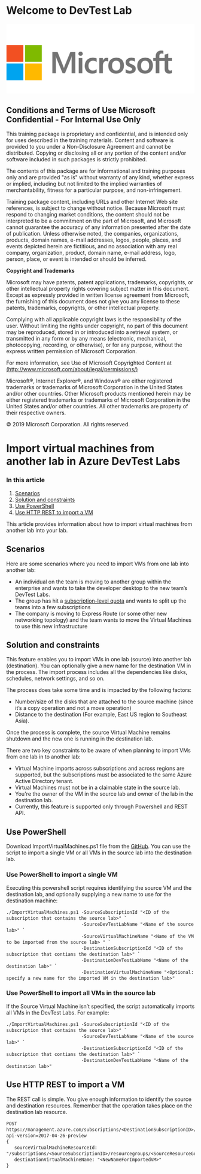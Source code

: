 # Welcome to DevTest Lab

![enter image description here](content/Microsoft.png)

## Conditions and Terms of Use Microsoft Confidential - For Internal Use Only

This training package is proprietary and confidential, and is intended only for uses described in the training materials. Content and software is provided to you under a Non-Disclosure Agreement and cannot be distributed. Copying or disclosing all or any portion of the content and/or software included in such packages is strictly prohibited.

The contents of this package are for informational and training purposes only and are provided "as is" without warranty of any kind, whether express or implied, including but not limited to the implied warranties of merchantability, fitness for a particular purpose, and non-infringement.

Training package content, including URLs and other Internet Web site references, is subject to change without notice. Because Microsoft must respond to changing market conditions, the content should not be interpreted to be a commitment on the part of Microsoft, and Microsoft cannot guarantee the accuracy of any information presented after the date of publication. Unless otherwise noted, the companies, organizations, products, domain names, e-mail addresses, logos, people, places, and events depicted herein are fictitious, and no association with any real company, organization, product, domain name, e-mail address, logo, person, place, or event is intended or should be inferred.

**Copyright and Trademarks**

Microsoft may have patents, patent applications, trademarks, copyrights, or other intellectual property rights covering subject matter in this document. Except as expressly provided in written license agreement from Microsoft, the furnishing of this document does not give you any license to these patents, trademarks, copyrights, or other intellectual property.

Complying with all applicable copyright laws is the responsibility of the user. Without limiting the rights under copyright, no part of this document may be reproduced, stored in or introduced into a retrieval system, or transmitted in any form or by any means (electronic, mechanical, photocopying, recording, or otherwise), or for any purpose, without the express written permission of Microsoft Corporation.

For more information, see Use of Microsoft Copyrighted Content at [(http://www.microsoft.com/about/legal/permissions/)](http://www.microsoft.com/about/legal/permissions/)

Microsoft®, Internet Explorer®, and Windows® are either registered trademarks or trademarks of Microsoft Corporation in the United States and/or other countries. Other Microsoft products mentioned herein may be either registered trademarks or trademarks of Microsoft Corporation in the United States and/or other countries. All other trademarks are property of their respective owners.

© 2019 Microsoft Corporation.  All rights reserved.

# Import virtual machines from another lab in Azure DevTest Labs

### In this article

1.  [Scenarios](#scenarios)
2.  [Solution and constraints](#solution-and-constraints)
3.  [Use PowerShell](#use-powershell)
4.  [Use HTTP REST to import a VM](#use-http-rest-to-import-a-vm)


This article provides information about how to import virtual machines from another lab into your lab.

## Scenarios[](#scenarios)

Here are some scenarios where you need to import VMs from one lab into another lab:

*   An individual on the team is moving to another group within the enterprise and wants to take the developer desktop to the new team’s DevTest Labs.
*   The group has hit a [subscription-level quota](../azure-subscription-service-limits) and wants to split up the teams into a few subscriptions
*   The company is moving to Express Route (or some other new networking topology) and the team wants to move the Virtual Machines to use this new infrastructure

## Solution and constraints[](#solution-and-constraints)

This feature enables you to import VMs in one lab (source) into another lab (destination). You can optionally give a new name for the destination VM in the process. The import process includes all the dependencies like disks, schedules, network settings, and so on.

The process does take some time and is impacted by the following factors:

*   Number/size of the disks that are attached to the source machine (since it’s a copy operation and not a move operation)
*   Distance to the destination (For example, East US region to Southeast Asia).

Once the process is complete, the source Virtual Machine remains shutdown and the new one is running in the destination lab.

There are two key constraints to be aware of when planning to import VMs from one lab in to another lab:

*   Virtual Machine imports across subscriptions and across regions are supported, but the subscriptions must be associated to the same Azure Active Directory tenant.
*   Virtual Machines must not be in a claimable state in the source lab.
*   You're the owner of the VM in the source lab and owner of the lab in the destination lab.
*   Currently, this feature is supported only through Powershell and REST API.

## Use PowerShell[](#use-powershell)

Download ImportVirtualMachines.ps1 file from the [GitHub](https://github.com/Azure/azure-devtestlab/tree/master/samples/DevTestLabs/Scripts/ImportVirtualMachines). You can use the script to import a single VM or all VMs in the source lab into the destination lab.

### Use PowerShell to import a single VM[](#use-powershell-to-import-a-single-vm)

Executing this powershell script requires identifying the source VM and the destination lab, and optionally supplying a new name to use for the destination machine:



    ./ImportVirtualMachines.ps1 -SourceSubscriptionId "<ID of the subscription that contains the source lab>" `
                                -SourceDevTestLabName "<Name of the source lab>" `
                                -SourceVirtualMachineName "<Name of the VM to be imported from the source lab> " `
                                -DestinationSubscriptionId "<ID of the subscription that contians the destination lab>" `
                                -DestinationDevTestLabName "<Name of the destination lab>" `
                                -DestinationVirtualMachineName "<Optional: specify a new name for the imported VM in the destination lab>"

### Use PowerShell to import all VMs in the source lab[](#use-powershell-to-import-all-vms-in-the-source-lab)

If the Source Virtual Machine isn’t specified, the script automatically imports all VMs in the DevTest Labs. For example:



    ./ImportVirtualMachines.ps1 -SourceSubscriptionId "<ID of the subscription that contains the source lab>" `
                                -SourceDevTestLabName "<Name of the source lab>" `
                                -DestinationSubscriptionId "<ID of the subscription that contians the destination lab>" `
                                -DestinationDevTestLabName "<Name of the destination lab>"

## Use HTTP REST to import a VM[](#use-http-rest-to-import-a-vm)

The REST call is simple. You give enough information to identify the source and destination resources. Remember that the operation takes place on the destination lab resource.


    POST https://management.azure.com/subscriptions/<DestinationSubscriptionID>/resourceGroups/<DestinationResourceGroup>/providers/Microsoft.DevTestLab/labs/<DestinationLab>/ImportVirtualMachine?api-version=2017-04-26-preview
    {
       sourceVirtualMachineResourceId: "/subscriptions/<SourceSubscriptionID>/resourcegroups/<SourceResourceGroup>/providers/microsoft.devtestlab/labs/<SourceLab>/virtualmachines/<NameofVMTobeImported>",
       destinationVirtualMachineName: "<NewNameForImportedVM>"
    }
